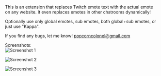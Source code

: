 This is an extension that replaces Twitch emote text with the actual emote on any website. It even replaces emotes in other chatrooms dynamically!

Optionally use only global emotes, sub emotes, both global+sub emotes, or just use "Kappa".

If you find any bugs, let me know! popcorncolonel@gmail.com

Screenshots:  
![Screenshot 1](images/ss1)

![Screenshot 2](images/ss2)

![Screenshot 3](images/ss3)
